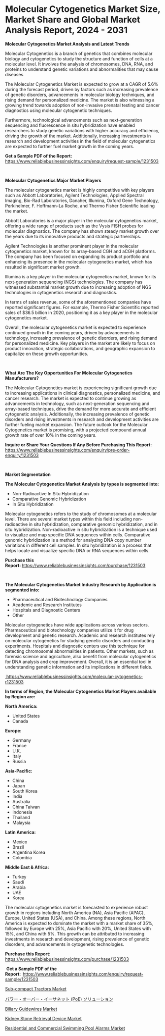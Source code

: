 <p><h1>Molecular Cytogenetics Market Size, Market Share and Global Market Analysis Report, 2024 - 2031</h1></p><p><strong>Molecular Cytogenetics Market Analysis and Latest Trends</strong></p>
<p><p>Molecular Cytogenetics is a branch of genetics that combines molecular biology and cytogenetics to study the structure and function of cells at a molecular level. It involves the analysis of chromosomes, DNA, RNA, and proteins to understand genetic variations and abnormalities that may cause diseases.</p><p>The Molecular Cytogenetics Market is expected to grow at a CAGR of 5.6% during the forecast period, driven by factors such as increasing prevalence of genetic disorders, advancements in molecular biology techniques, and rising demand for personalized medicine. The market is also witnessing a growing trend towards adoption of non-invasive prenatal testing and cancer diagnostics using molecular cytogenetic techniques.</p><p>Furthermore, technological advancements such as next-generation sequencing and fluorescence in situ hybridization have enabled researchers to study genetic variations with higher accuracy and efficiency, driving the growth of the market. Additionally, increasing investments in research and development activities in the field of molecular cytogenetics are expected to further fuel market growth in the coming years.</p></p>
<p><strong>Get a Sample PDF of the Report:&nbsp;</strong> <a href="https://www.reliablebusinessinsights.com/enquiry/request-sample/1231503">https://www.reliablebusinessinsights.com/enquiry/request-sample/1231503</a></p>
<p>&nbsp;</p>
<p><strong>Molecular Cytogenetics Major Market Players</strong></p>
<p><p>The molecular cytogenetics market is highly competitive with key players such as Abbott Laboratories, Agilent Technologies, Applied Spectral Imaging, Bio-Rad Laboratories, Danaher, Illumina, Oxford Gene Technology, Perkinelmer, F. Hoffmann-La Roche, and Thermo Fisher Scientific leading the market. </p><p>Abbott Laboratories is a major player in the molecular cytogenetics market, offering a wide range of products such as the Vysis FISH probes for molecular diagnostics. The company has shown steady market growth over the years due to its innovative products and strategic partnerships.</p><p>Agilent Technologies is another prominent player in the molecular cytogenetics market, known for its array-based CGH and aCGH platforms. The company has been focused on expanding its product portfolio and enhancing its presence in the molecular cytogenetics market, which has resulted in significant market growth.</p><p>Illumina is a key player in the molecular cytogenetics market, known for its next-generation sequencing (NGS) technologies. The company has witnessed substantial market growth due to increasing adoption of NGS technologies in cytogenetics research and diagnostics.</p><p>In terms of sales revenue, some of the aforementioned companies have reported significant figures. For example, Thermo Fisher Scientific reported sales of $36.5 billion in 2020, positioning it as a key player in the molecular cytogenetics market.</p><p>Overall, the molecular cytogenetics market is expected to experience continued growth in the coming years, driven by advancements in technology, increasing prevalence of genetic disorders, and rising demand for personalized medicine. Key players in the market are likely to focus on product innovation, strategic collaborations, and geographic expansion to capitalize on these growth opportunities.</p></p>
<p>&nbsp;</p>
<p><strong>What Are The Key Opportunities For Molecular Cytogenetics Manufacturers?</strong></p>
<p><p>The Molecular Cytogenetics market is experiencing significant growth due to increasing applications in clinical diagnostics, personalized medicine, and cancer research. The market is expected to continue growing as advancements in technology, such as next-generation sequencing and array-based techniques, drive the demand for more accurate and efficient cytogenetic analysis. Additionally, the increasing prevalence of genetic disorders and rising investments in research and development activities are further fueling market expansion. The future outlook for the Molecular Cytogenetics market is promising, with a projected compound annual growth rate of over 10% in the coming years.</p></p>
<p><strong>Inquire or Share Your Questions If Any Before Purchasing This Report:</strong> <a href="https://www.reliablebusinessinsights.com/enquiry/pre-order-enquiry/1231503">https://www.reliablebusinessinsights.com/enquiry/pre-order-enquiry/1231503</a></p>
<p>&nbsp;</p>
<p><strong>Market Segmentation</strong></p>
<p><strong>The Molecular Cytogenetics Market Analysis by types is segmented into:</strong></p>
<p><ul><li>Non-Radioactive In Situ Hybridization</li><li>Comparative Genomic Hybridization</li><li>In Situ Hybridization</li></ul></p>
<p><p>Molecular cytogenetics refers to the study of chromosomes at a molecular level. There are several market types within this field including non-radioactive in situ hybridization, comparative genomic hybridization, and in situ hybridization. Non-radioactive in situ hybridization is a technique used to visualize and map specific DNA sequences within cells. Comparative genomic hybridization is a method for analyzing DNA copy number variations in different cell samples. In situ hybridization is a process that helps locate and visualize specific DNA or RNA sequences within cells.</p></p>
<p><strong>Purchase this Report:&nbsp;</strong><a href="https://www.reliablebusinessinsights.com/purchase/1231503">https://www.reliablebusinessinsights.com/purchase/1231503</a></p>
<p>&nbsp;</p>
<p><strong>The Molecular Cytogenetics Market Industry Research by Application is segmented into:</strong></p>
<p><ul><li>Pharmaceutical and Biotechnology Companies</li><li>Academic and Research Institutes</li><li>Hospitals and Diagnostic Centers</li><li>Other</li></ul></p>
<p><p>Molecular cytogenetics have wide applications across various sectors. Pharmaceutical and biotechnology companies utilize it for drug development and genetic research. Academic and research institutes rely on molecular cytogenetics for studying genetic disorders and conducting experiments. Hospitals and diagnostic centers use this technique for detecting chromosomal abnormalities in patients. Other markets, such as forensic science and agriculture, also benefit from molecular cytogenetics for DNA analysis and crop improvement. Overall, it is an essential tool in understanding genetic information and its implications in different fields.</p></p>
<p><a href="https://www.reliablebusinessinsights.com/molecular-cytogenetics-r1231503">&nbsp;https://www.reliablebusinessinsights.com/molecular-cytogenetics-r1231503</a></p>
<p><strong>In terms of Region, the Molecular Cytogenetics Market Players available by Region are:</strong></p>
<p>
    <p> <strong> North America: </strong>
        <ul>
            <li>United States</li>
            <li>Canada</li>
        </ul>
        </p> 
    <p> <strong> Europe: </strong>
        <ul>
            <li>Germany</li>
            <li>France</li>
            <li>U.K.</li>
            <li>Italy</li>
            <li>Russia</li>
        </ul>
        </p> 
    <p> <strong> Asia-Pacific: </strong>
        <ul>
            <li>China</li>
            <li>Japan</li>
            <li>South Korea</li>
            <li>India</li>
            <li>Australia</li>
            <li>China Taiwan</li>
            <li>Indonesia</li>
            <li>Thailand</li>
            <li>Malaysia</li>
        </ul>
        </p> 
    <p> <strong> Latin America: </strong>
        <ul>
            <li>Mexico</li>
            <li>Brazil</li>
            <li>Argentina Korea</li>
            <li>Colombia</li>
        </ul>
        </p> 
    <p> <strong> Middle East & Africa: </strong>
        <ul>
            <li>Turkey</li>
            <li>Saudi</li>
            <li>Arabia</li>
            <li>UAE</li>
            <li>Korea</li>
        </ul>
    </p>
    </p>
<p><p>The molecular cytogenetics market is forecasted to experience robust growth in regions including North America (NA), Asia Pacific (APAC), Europe, United States (USA), and China. Among these regions, North America is expected to dominate the market with a market share of 35%, followed by Europe with 25%, Asia Pacific with 20%, United States with 15%, and China with 5%. This growth can be attributed to increasing investments in research and development, rising prevalence of genetic disorders, and advancements in cytogenetic technologies.</p></p>
<p><strong>Purchase this Report: </strong><a href="https://www.reliablebusinessinsights.com/purchase/1231503">https://www.reliablebusinessinsights.com/purchase/1231503</a></p>
<p>&nbsp;<strong>Get a Sample PDF of the Report:&nbsp;&nbsp;</strong><a href="https://www.reliablebusinessinsights.com/enquiry/request-sample/1231503">https://www.reliablebusinessinsights.com/enquiry/request-sample/1231503</a></p>
<p><strong></strong></p>
<p><p><a href="https://github.com/alexcrou8/Market-Research-Report-List-1/blob/main/sub-compact-tractors-market.md">Sub-compact Tractors Market</a></p><p><a href="https://github.com/TysonKub/Market-Research-Report-List-1/blob/main/8608066168917.md">パワー・オーバー・イーサネット (PoE) ソリューション</a></p><p><a href="https://www.linkedin.com/pulse/insights-biliary-guidewires-market-players-size-geographical-kwiof">Biliary Guidewires Market</a></p><p><a href="https://www.linkedin.com/pulse/kidney-stone-retrieval-device-market-global-regional-analysis-mun1f">Kidney Stone Retrieval Device Market</a></p><p><a href="https://github.com/Krdamani25/Market-Research-Report-List-1/blob/main/residential-and-commercial-swimming-pool-alarms-market.md">Residential and Commercial Swimming Pool Alarms Market</a></p></p>